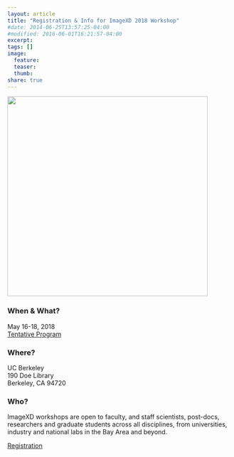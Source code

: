 ```yaml
---
layout: article
title: "Registration & Info for ImageXD 2018 Workshop"
#date: 2014-06-25T13:57:25-04:00
#modified: 2016-06-01T16:21:57-04:00
excerpt:
tags: []
image:
  feature:
  teaser:
  thumb:
share: true
---
```

<img class='pull-right' src="{{ site.baseurl }}/images/doe-floorplan.jpg" style="width: 450px;"/>

### When & What?

May 16-18, 2018 <br />
<a href="{{ site.url }}/imagexd2018/workshop2018" class="btn"> Tentative Program </a>

### Where?

UC Berkeley <br />
190 Doe Library <br />
Berkeley, CA 94720 <br />

### Who?

ImageXD workshops are open to faculty, and staff scientists, post-docs, researchers and graduate students across all disciplines, from universities, industry and national labs in the Bay Area and beyond.

<a href="https://docs.google.com/forms/d/13gRMnLP3MTd3g6JoxfTZT0vBZqa10dE3Gg5HOwRR82Y/" class="btn"> Registration </a>


